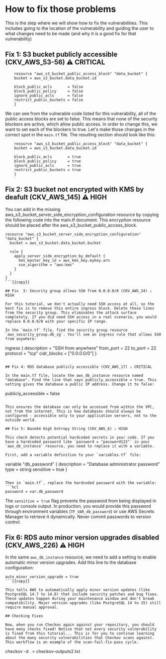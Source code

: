 # How to fix those problems

This is the step where we will show how to fix the vulnerabilities. This includes going to the location of the vulnerability and guiding the user to what changes need to be made (and why it is a good fix for that vulnerability)

## Fix 1: S3 bucket publicly accessible (CKV_AWS_53-56) ⚠️ CRITICAL
```
    resource "aws_s3_bucket_public_access_block" "data_bucket" {
    bucket = aws_s3_bucket.data_bucket.id

    block_public_acls       = false
    block_public_policy     = false
    ignore_public_acls      = false
    restrict_public_buckets = false
    }
```

We can see from the vulnerable code listed for this vulnerability, all of the public access blocks are set to false. This means that none of the security blockers are active, which allow public access. In order to change this, we want to set each of the blockers to true. Let's make those changes in the correct spot in the `main.tf` file. The resulting section should look like this:

```
    resource "aws_s3_bucket_public_access_block" "data_bucket" {
    bucket = aws_s3_bucket.data_bucket.id

    block_public_acls       = true
    block_public_policy     = true
    ignore_public_acls      = true
    restrict_public_buckets = true
    }
```

## Fix 2: S3 bucket not encrypted with KMS by deafult (CKV_AWS_145) ⚠️ HIGH

You can add in the missing aws_s3_bucket_server_side_encryption_configuration resource by copying the following code into the main.tf document. This encryption resource should be placed after the aws_s3_bucket_public_access_block. 

```
resource "aws_s3_bucket_server_side_encryption_configuration" "data_bucket" {
  bucket = aws_s3_bucket.data_bucket.bucket

  rule {
    apply_server_side_encryption_by_default {
      kms_master_key_id = aws_kms_key.mykey.arn
      sse_algorithm = "aws:kms"
    }
  }
}
```{{copy}}

## Fix  3: Security group allows SSH from 0.0.0.0/0 (CKV_AWS_24) ⚠️ HIGH

For this tutorial, we don't actually need SSH access at all, so the best fix is to remove this entire ingress block. Delete these lines from the security group. This eliminates the attack surface completely. If you did need SSH access in a real scenario, you would replace 0.0.0.0/0 with your specific IP range.

In the `main.tf` file, find the security group resource `aws_security_group.db_sg`. You'll see an ingress rule that allows SSH from anywhere:

```
ingress {
  description = "SSH from anywhere"
  from_port   = 22
  to_port     = 22
  protocol    = "tcp"
  cidr_blocks = ["0.0.0.0/0"]
}
```

## Fix 4: RDS database publicly accessible (CKV_AWS_17) ⚠️ CRITICAL

In the main.tf file, locate the aws_db_instance resource named "database". Find the line that says publicly_accessible = true. This setting gives the database a public IP address. Change it to false: 

```
publicly_accessible = false
```{{copy}}

This ensures the database can only be accessed from within the VPC, not from the internet. This is how databases should always be configured - accessible only to your application servers, not to the outside world.

## Fix 5: Base64 High Entropy String (CKV_AWS_6) ⚠️ HIGH

This check detects potential hardcoded secrets in your code. If you have a hardcoded password like `password = "password123"` in your `aws_db_instance` resource, you need to replace it with a variable.

First, add a variable definition to your `variables.tf` file:

```
variable "db_password" {
  description = "Database administrator password"
  type        = string
  sensitive   = true
}
```{{copy}}

Then in `main.tf`, replace the hardcoded password with the variable:
```hcl
password = var.db_password 
```

The `sensitive = true` flag prevents the password from being displayed in logs or console output. In production, you would provide this password through environment variables (`TF_VAR_db_password`) or use AWS Secrets Manager to retrieve it dynamically. Never commit passwords to version control.

## Fix 6: RDS auto minor version upgrades disabled (CKV_AWS_226) ⚠️ HIGH

In the same `aws_db_instance` resource, we need to add a setting to enable automatic minor version upgrades. Add this line to the database configuration:

```
auto_minor_version_upgrade = true
```{{copy}}

This tells AWS to automatically apply minor version updates (like PostgreSQL 14.7 to 14.8) that include security patches and bug fixes. These updates happen during your maintenance window and don't break compatibility. Major version upgrades (like PostgreSQL 14 to 15) still require manual approval.

## Checking Fixes

Now, when you run Checkov again against your repository, you should have many checks fixed! Notice that not every security vulnerability is fixed from this tutorial... This is for you to continue learning about the many security vulnerabilities that Checkov scans against. This workflow is an example of the scan-fail-fix-pass cycle. 

```
checkov -d . > checkov-outputs2.txt
```{{exec}}

